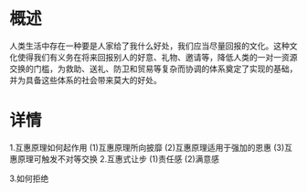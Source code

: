 # 概述
人类生活中存在一种要是人家给了我什么好处，我们应当尽量回报的文化。这种文化使得我们有义务在将来回报别人的好意、礼物、邀请等，降低人类的一对一资源交换的门槛，为救助、送礼、防卫和贸易等复杂而协调的体系奠定了实现的基础，并为具备这些体系的社会带来莫大的好处。
# 详情
1.互惠原理如何起作用
(1)互惠原理所向披靡
(2)互惠原理适用于强加的恩惠
(3)互惠原理可触发不对等交换
2.互惠式让步
(1)责任感
(2)满意感

3.如何拒绝
